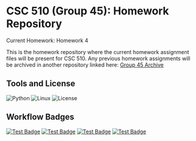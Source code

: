 # CSC 510 (Group 45): Homework Repository

Current Homework: Homework 4

This is the homework repository where the current homework assignment files will be present for CSC 510. Any previous homework 
assignments will be archived in another repository linked here: [Group 45 Archive](https://github.com/CSC510-Fall2024-MBS/Archive)

## Tools and License

![Python](https://img.shields.io/badge/Python-3776AB?style=for-the-badge&logo=python&logoColor=white)
![Linux](https://img.shields.io/badge/Linux-FCC624?style=for-the-badge&logo=linux&logoColor=black)
![License](https://img.shields.io/badge/License-MIT-blue.svg)

## Workflow Badges

[![Test Badge](https://github.com/CSC510-Fall2024-MBS/CSC510-Homework/actions/workflows/pytest_flow.yml/badge.svg)](https://github.com/CSC510-Fall2024-MBS/CSC510-Homework/actions/workflows/pytest_flow.yml)
[![Test Badge](https://github.com/CSC510-Fall2024-MBS/CSC510-Homework/actions/workflows/pyright_flow.yml/badge.svg)](https://github.com/CSC510-Fall2024-MBS/CSC510-Homework/actions/workflows/pyright_flow.yml)
[![Test Badge](https://github.com/CSC510-Fall2024-MBS/CSC510-Homework/actions/workflows/pylint_flow.yml/badge.svg)](https://github.com/CSC510-Fall2024-MBS/CSC510-Homework/actions/workflows/pylint_flow.yml)
[![Test Badge](https://github.com/CSC510-Fall2024-MBS/CSC510-Homework/actions/workflows/autopep_flow.yml/badge.svg)](https://github.com/CSC510-Fall2024-MBS/CSC510-Homework/actions/workflows/autopep_flow.yml)
